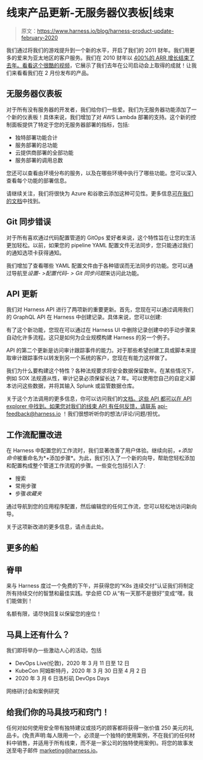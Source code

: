 # 线束产品更新-无服务器仪表板|线束

> 原文：<https://www.harness.io/blog/harness-product-update-february-2020>

我们通过将我们的游戏提升到一个新的水平，开启了我们的 2011 财年。我们用更多的爱来为亚太地区的客户服务。我们在 2010 财年以 [400%的 ARR 增长结束了去年。](https://finance.yahoo.com/news/harness-blazes-past-400-arr-140000249.html)[看看这个很酷的视频](https://harness-1.wistia.com/medias/aqxukuoaoc)，它展示了我们去年在公司启动会上取得的成就！让我们来看看我们在 2 月份发布的产品。

## 无服务器仪表板

对于所有没有服务器的开发者，我们给你们一些爱。我们为无服务器功能添加了一个新的仪表板！具体来说，我们增加了对 AWS Lambda 部署的支持。这个新的控制面板提供了特定于您的无服务器部署的指标，包括:

*   独特部署功能合计
*   服务部署的总功能
*   云提供商部署的全部功能
*   服务部署的调用总数

您还可以查看由环境分布的服务，以及在哪些环境中执行了哪些功能。您可以深入查看每个功能的部署信息。

请继续关注，我们将很快为 Azure 和谷歌云添加这种可见性。更多信息[可在我们的文档](https://developer.harness.io/docs/first-gen/firstgen-platform/techref-category/monitoring-ref/serverless-functions-dashboard/)中找到。

## Git 同步错误

对于所有喜欢通过代码配置管道的 GitOps 爱好者来说，这个特性旨在让您的生活更加轻松。以前，如果您的 pipeline YAML 配置文件无法同步，您只能通过我们的通知选项卡获得通知。

我们增加了查看哪些 YAML 配置文件由于各种错误而无法同步的功能。您可以通过导航至*设置- >配置代码- > Git 同步问题*来访问此功能。

## API 更新

我们对 Harness API 进行了两项新的重要更新。首先，您现在可以通过调用我们的 GraphQL API 在 Harness 中创建记录。具体来说，您可以创建:

有了这个新功能，您现在可以通过在 Harness UI 中删除记录创建中的手动步骤来自动化许多流程。这只是如何为企业规模构建 Harness 的另一个例子。

API 的第二个更新是访问审计跟踪事件的能力。对于那些希望创建工具或脚本来提取审计跟踪事件以转发到另一个系统的客户，您现在有能力这样做了。

我们为什么要构建这个特性？各种法规要求将安全数据保留数年。在某些情况下，例如 SOX 法规遵从性，审计记录必须保留长达 7 年。可以使用您自己的自定义脚本访问这些数据，并将其输入 Splunk 或监管数据仓库。

关于这个方法调用的更多信息，你可以访问我们的[文档。这些 API 都可以在 API explorer 中找到。如果您对我们的线束 API 有任何反馈，请联系](https://developer.harness.io/docs/first-gen/firstgen-platform/techref-category/api/use-audit-trails-api/) [api-feedback@harness.io](mailto:api-feedback@harness.io) ！我们很想听听你的想法/评论/问题/担忧。

## 工作流配置改进

在 Harness 中配置您的工作流时，我们显著改善了用户体验。继续向前，*+添加命令*被重命名为*+添加步骤*。为此，我们引入了一个新的向导，帮助您轻松添加和配置构成整个管道工作流程的步骤。一些变化包括引入了:

*   搜索
*   常用步骤
*   步骤*收藏夹*

通过导航到您的应用程序配置，然后编辑您的任何工作流，您可以轻松地访问新向导。

关于这项新改进的更多信息，请点击此处。

## 更多的船

## 脊甲

来与 Harness 度过一个免费的下午，并获得您的“K8s 连续交付”认证我们将制定所有持续交付的智慧和最佳实践。学会把 CD 从“有一天那不是很好”变成“嘿，我们能做到！

名额有限，请尽快回复以保留您的座位！

## 马具上还有什么？

我们即将举办一些激动人心的活动，包括

*   DevOps Live(伦敦)，2020 年 3 月 11 日至 12 日
*   KubeCon 阿姆斯特丹，2020 年 3 月 30 日至 4 月 2 日
*   2020 年 3 月 6 日洛杉矶 DevOps Days

网络研讨会和案例研究

## 给我们你的马具技巧和窍门！

任何对如何使用安全带有独特建议或技巧的顾客都将获得一张价值 250 美元的礼品卡。(免责声明:每人限用一个，必须是一个独特的使用案例，不在我们的任何材料中销售，并适用于所有线束，而不是一家公司的独特使用案例)。将您的故事发送至电子邮件 marketing@harness.io。